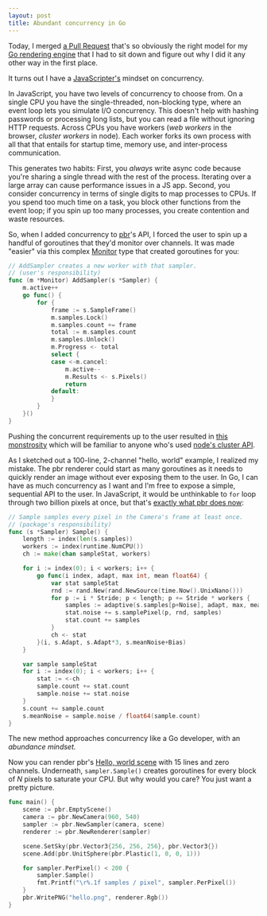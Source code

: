 ```yaml
---
layout: post
title: Abundant concurrency in Go
---
```


Today, I merged
[a Pull Request](https://github.com/hunterloftis/pbr/pull/9/files)
that's so obviously the right model for my
[Go rendering engine](https://github.com/hunterloftis/pbr#pbr-a-physically-based-renderer-in-go)
that I had to sit down and figure out why I did it any other way in the first place.

It turns out I have a [JavaScripter's](https://github.com/hunterloftis/throng)
mindset on concurrency.

In JavaScript, you have two levels of concurrency to choose from.
On a single CPU you have the single-threaded, non-blocking type,
where an event loop lets you simulate I/O concurrency.
This doesn't help with hashing passwords or processing long lists,
but you can read a file without ignoring HTTP requests.
Across CPUs you have workers (*web workers* in the browser, *cluster workers* in node).
Each worker forks its own process with all that that entails for
startup time, memory use, and inter-process communication.

This generates two habits:
First, you *always* write async code because you're sharing a single thread with the rest of the process.
Iterating over a large array can cause performance issues in a JS app.
Second, you consider concurrency in terms of single digits to map processes to CPUs.
If you spend too much time on a task, you block other functions from the event loop;
if you spin up too many processes, you create contention and waste resources.

So, when I added concurrency to
[pbr](https://github.com/hunterloftis/pbr#pbr-a-physically-based-renderer-in-go)'s API,
I forced the user to spin up a handful of goroutines that they'd monitor over channels.
It was made "easier" via this complex
[Monitor](https://github.com/hunterloftis/pbr/blob/2c876535011379b54d93c58ba72500c8e6c69771/pbr/monitor.go)
type that created goroutines for you:

```go
// AddSampler creates a new worker with that sampler.
// (user's responsibility)
func (m *Monitor) AddSampler(s *Sampler) {
	m.active++
	go func() {
		for {
			frame := s.SampleFrame()
			m.samples.Lock()
			m.samples.count += frame
			total := m.samples.count
			m.samples.Unlock()
			m.Progress <- total
			select {
			case <-m.cancel:
				m.active--
				m.Results <- s.Pixels()
				return
			default:
			}
		}
	}()
}
```

Pushing the concurrent requirements up to the user resulted in
[this monstrosity](https://github.com/hunterloftis/pbr/blob/2c876535011379b54d93c58ba72500c8e6c69771/cmd/render/render.go#L74-L94)
which will be familiar to anyone who's used
[node's cluster API](https://nodejs.org/api/cluster.html#cluster_cluster).

As I sketched out a 100-line, 2-channel "hello, world" example, I realized my mistake.
The pbr renderer could start as many goroutines as it needs to quickly render an image
without ever exposing them to the user.
In Go, I can have as much concurrency as I want
and I'm free to expose a simple, sequential API to the user.
In JavaScript, it would be unthinkable to `for` loop through two billion pixels at once,
but that's [exactly what pbr does now](https://github.com/hunterloftis/pbr/blob/master/pbr/sampler.go#L68):

```go
// Sample samples every pixel in the Camera's frame at least once.
// (package's responsibility)
func (s *Sampler) Sample() {
	length := index(len(s.samples))
	workers := index(runtime.NumCPU())
	ch := make(chan sampleStat, workers)

	for i := index(0); i < workers; i++ {
		go func(i index, adapt, max int, mean float64) {
			var stat sampleStat
			rnd := rand.New(rand.NewSource(time.Now().UnixNano()))
			for p := i * Stride; p < length; p += Stride * workers {
				samples := adaptive(s.samples[p+Noise], adapt, max, mean)
				stat.noise += s.samplePixel(p, rnd, samples)
				stat.count += samples
			}
			ch <- stat
		}(i, s.Adapt, s.Adapt*3, s.meanNoise+Bias)
	}

	var sample sampleStat
	for i := index(0); i < workers; i++ {
		stat := <-ch
		sample.count += stat.count
		sample.noise += stat.noise
	}
	s.count += sample.count
	s.meanNoise = sample.noise / float64(sample.count)
}
```

The new method approaches concurrency like a Go developer,
with an *abundance mindset.*

Now you can render pbr's
[Hello, world scene](https://github.com/hunterloftis/pbr#hello-world)
with 15 lines and zero channels.
Underneath, `sampler.Sample()` creates goroutines for every block of *N* pixels to saturate your CPU.
But why would you care?
You just want a pretty picture.

```go
func main() {
	scene := pbr.EmptyScene()
	camera := pbr.NewCamera(960, 540)
	sampler := pbr.NewSampler(camera, scene)
	renderer := pbr.NewRenderer(sampler)

	scene.SetSky(pbr.Vector3{256, 256, 256}, pbr.Vector3{})
	scene.Add(pbr.UnitSphere(pbr.Plastic(1, 0, 0, 1)))

	for sampler.PerPixel() < 200 {
		sampler.Sample()
		fmt.Printf("\r%.1f samples / pixel", sampler.PerPixel())
	}
	pbr.WritePNG("hello.png", renderer.Rgb())
}
```
